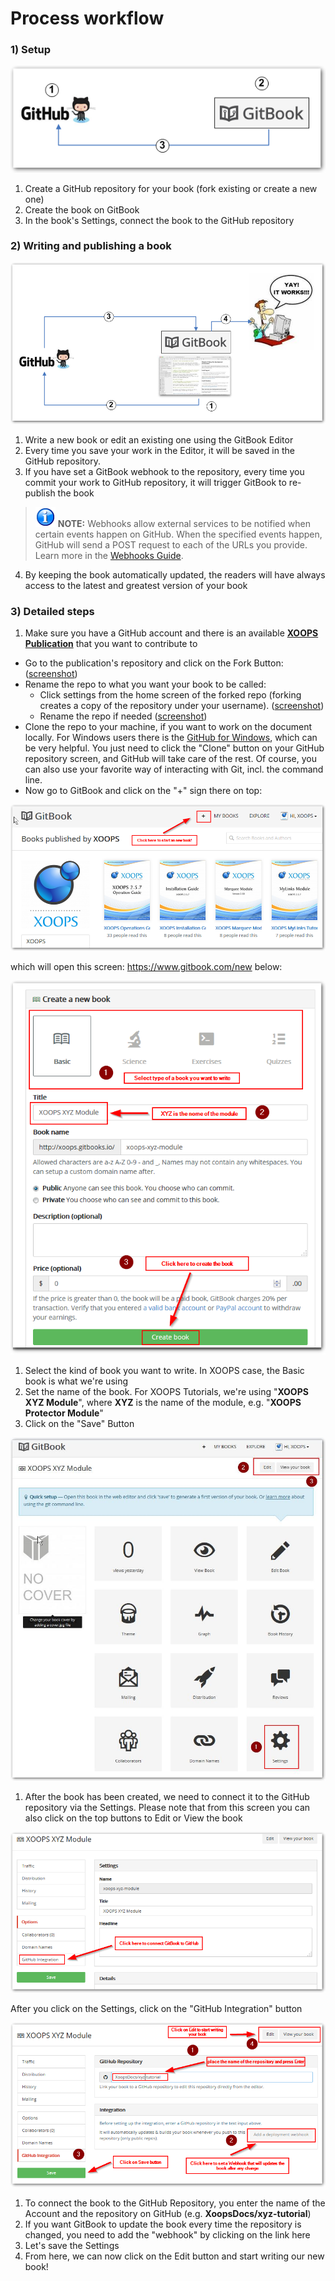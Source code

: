 # Process workflow

### 1) Setup


![image001.png](../assets/gitbook4.png)


1. Create a GitHub repository for your book (fork existing or create a new one)
2. Create the book on GitBook
3. In the book's Settings, connect the book to the GitHub repository


### 2) Writing and publishing a book


![image001.png](../assets/gitbook5.png)


1. Write a new book or edit an existing one using the GitBook Editor 
2. Every time you save your work in the Editor, it will be saved in the GitHub repository.
3. If you have set a GitBook webhook to the repository, every time you commit your work to GitHub repository, it will trigger GitBook to re-publish the book

>![image001.png](../assets/info/info.png) **NOTE:** Webhooks allow external services to be notified when certain events happen on GitHub. When the specified events happen, GitHub will send a POST request to each of the URLs you provide. Learn more in the [Webhooks Guide](https://developer.github.com/webhooks/).
4. By keeping the book automatically updated, the readers will have always access to the latest and greatest version of your book

### 3) Detailed steps

1. Make sure you have a GitHub account and there is an available **[XOOPS Publication](https://github.com/XoopsDocs/)** that you want to contribute to
* Go to the publication's repository and click on the Fork Button: ([screenshot](http://mrm-screen.s3.amazonaws.com/MrMaksimizegitbookstarterkit_20140707_085000_20140707_085006.png))
* Rename the repo to what you want your book to be called:
  * Click settings from the home screen of the forked repo (forking creates a copy of the repository under your username). ([screenshot](http://mrm-screen.s3.amazonaws.com/MrMaksimizegitbookstarterkit_20140707_100321_20140707_100325.png))
  * Rename the repo if needed  ([screenshot](http://mrm-screen.s3.amazonaws.com/Options_20140707_100417_20140707_100421.png))
* Clone the repo to your machine, if you want to work on the document locally. For Windows users there is the [GitHub for Windows](https://windows.github.com/), which can be very helpful. You just need to click the "Clone" button on your GitHub repository screen, and GitHub will take care of the rest.
Of course, you can also use your favorite way of interacting with Git, incl. the command line. 
* Now go to GitBook and click on the "+" sign there on top: 

![image001.png](../assets/gitbook6_newbook.png)

which will open this screen: https://www.gitbook.com/new below:

![image001.png](../assets/gitbook6_newbook2.png)

1. Select the kind of book you want to write. In XOOPS case, the Basic book is what we're using
2. Set the name of the book. For XOOPS Tutorials, we're using "**XOOPS XYZ Module**", where **XYZ** is the name of the module, e.g. "**XOOPS Protector Module**"
3. Click on the "Save" Button

![image001.png](../assets/gitbook7_settings.jpg)

1) After the book has been created, we need to connect it to the GitHub repository via the Settings. Please note that from this screen you can also click on the top buttons to Edit or View the book

![image001.png](../assets/gitbook7_settingsgithub.png)

After you click on the Settings, click on the "GitHub Integration" button

![image001.png](../assets/gitbook7_settingsgithub2.png)

1. To connect the book to the GitHub Repository, you enter the name of the Account and the repository on GitHub (e.g. **XoopsDocs/xyz-tutorial**)
2. If you want GitBook to update the book every time the repository is changed, you need to add the "webhook" by clicking on the link here
3. Let's save the Settings
4. From here, we can now click on the Edit button and start writing our new book! 


